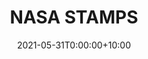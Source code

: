 ---
date: 2021-05-31T0:00:00+10:00
description: Hand carved NASA stamps by @jakeydabakey
draft: false
icon: 2021-05-31-nasa-stamp.webp
language: en
title: NASA STAMPS
link: https://www.instagram.com/p/CPgzjNKlmPo/
alt: A photo twelve NASA stamps laid out on a table, ready for carving.

---